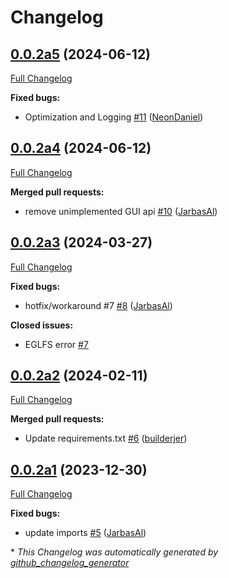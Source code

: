 # Changelog

## [0.0.2a5](https://github.com/OpenVoiceOS/ovos-PHAL-plugin-wallpaper-manager/tree/0.0.2a5) (2024-06-12)

[Full Changelog](https://github.com/OpenVoiceOS/ovos-PHAL-plugin-wallpaper-manager/compare/0.0.2a4...0.0.2a5)

**Fixed bugs:**

- Optimization and Logging [\#11](https://github.com/OpenVoiceOS/ovos-PHAL-plugin-wallpaper-manager/pull/11) ([NeonDaniel](https://github.com/NeonDaniel))

## [0.0.2a4](https://github.com/OpenVoiceOS/ovos-PHAL-plugin-wallpaper-manager/tree/0.0.2a4) (2024-06-12)

[Full Changelog](https://github.com/OpenVoiceOS/ovos-PHAL-plugin-wallpaper-manager/compare/0.0.2a3...0.0.2a4)

**Merged pull requests:**

- remove unimplemented GUI api [\#10](https://github.com/OpenVoiceOS/ovos-PHAL-plugin-wallpaper-manager/pull/10) ([JarbasAl](https://github.com/JarbasAl))

## [0.0.2a3](https://github.com/OpenVoiceOS/ovos-PHAL-plugin-wallpaper-manager/tree/0.0.2a3) (2024-03-27)

[Full Changelog](https://github.com/OpenVoiceOS/ovos-PHAL-plugin-wallpaper-manager/compare/0.0.2a2...0.0.2a3)

**Fixed bugs:**

- hotfix/workaround \#7 [\#8](https://github.com/OpenVoiceOS/ovos-PHAL-plugin-wallpaper-manager/pull/8) ([JarbasAl](https://github.com/JarbasAl))

**Closed issues:**

- EGLFS error [\#7](https://github.com/OpenVoiceOS/ovos-PHAL-plugin-wallpaper-manager/issues/7)

## [0.0.2a2](https://github.com/OpenVoiceOS/ovos-PHAL-plugin-wallpaper-manager/tree/0.0.2a2) (2024-02-11)

[Full Changelog](https://github.com/OpenVoiceOS/ovos-PHAL-plugin-wallpaper-manager/compare/0.0.2a1...0.0.2a2)

**Merged pull requests:**

- Update requirements.txt [\#6](https://github.com/OpenVoiceOS/ovos-PHAL-plugin-wallpaper-manager/pull/6) ([builderjer](https://github.com/builderjer))

## [0.0.2a1](https://github.com/OpenVoiceOS/ovos-PHAL-plugin-wallpaper-manager/tree/0.0.2a1) (2023-12-30)

[Full Changelog](https://github.com/OpenVoiceOS/ovos-PHAL-plugin-wallpaper-manager/compare/0.0.1...0.0.2a1)

**Fixed bugs:**

- update imports [\#5](https://github.com/OpenVoiceOS/ovos-PHAL-plugin-wallpaper-manager/pull/5) ([JarbasAl](https://github.com/JarbasAl))



\* *This Changelog was automatically generated by [github_changelog_generator](https://github.com/github-changelog-generator/github-changelog-generator)*
